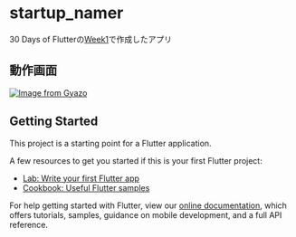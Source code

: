 # startup_namer

30 Days of Flutterの[Week1](https://events.withgoogle.com/30-daysofflutter/week-01-content/#content)で作成したアプリ

## 動作画面
[![Image from Gyazo](https://i.gyazo.com/837fbefd21eea8089dc014e5117c9515.gif)](https://gyazo.com/837fbefd21eea8089dc014e5117c9515)

## Getting Started

This project is a starting point for a Flutter application.

A few resources to get you started if this is your first Flutter project:

- [Lab: Write your first Flutter app](https://flutter.dev/docs/get-started/codelab)
- [Cookbook: Useful Flutter samples](https://flutter.dev/docs/cookbook)

For help getting started with Flutter, view our
[online documentation](https://flutter.dev/docs), which offers tutorials,
samples, guidance on mobile development, and a full API reference.
